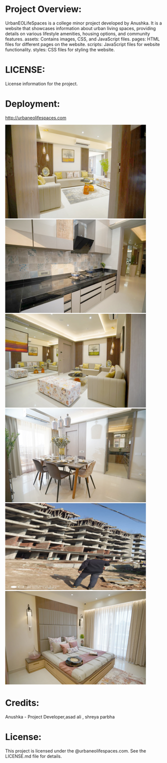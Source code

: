 # Project Overview:
UrbanEOLifeSpaces is a college minor project developed by Anushka. 
It is a website that showcases information about urban living spaces, providing details on various lifestyle amenities, housing options, and community features.
assets: Contains images, CSS, and JavaScript files.
pages: HTML files for different pages on the website.
scripts: JavaScript files for website functionality.
styles: CSS files for styling the website.

# LICENSE:
License information for the project.


# Deployment:
http://urbaneolifespaces.com

<img width="450px;" src="https://github.com/anuescapist/urbaneolifespaces/blob/master/images/1.jpg"/>
<img width="450px;" src="https://github.com/anuescapist/urbaneolifespaces/blob/master/images/10.jpg"/>
<img width="450px;" src="https://github.com/anuescapist/urbaneolifespaces/blob/master/images/2.jpg"/>
<img width="450px;" src="https://github.com/anuescapist/urbaneolifespaces/blob/master/images/5.jpg"/>
<img width="450px;" src="https://github.com/anuescapist/urbaneolifespaces/blob/master/images/ab-2.jpg"/>
<img width="450px;" src="https://github.com/anuescapist/urbaneolifespaces/blob/master/images/8.jpg"/>


# Credits:
Anushka - Project Developer,asad ali , shreya parbha

# License:
This project is licensed under the @urbaneolifespaces.com. See the LICENSE.md file for details.

